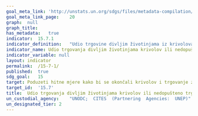 ```yaml
---
goal_meta_link:	'http://unstats.un.org/sdgs/files/metadata-compilation/Metadata-Goal-15.pdf'
goal_meta_link_page:	20
graph:	null
graph_title:	
has_metadata:	true
indicator:	15.7.1
indicator_definition:	"Udio trgovine divljim životinjama iz krivolova ili  nedopuštenog trgovanja, definirana je kao udio ukupnih napada na divlje životinje prema ukupnom broju divljih životinja kojima se trguje, što dokazuje izdana izvozna dozvola. Različiti proizvodi od divljih životinja kojima se trguju i oduzimaju se uspoređuju se primjenom mjera agregacije. Koncepti: Divljina se definira kao zaštićene divlje vrste flore i faune koje se pravno trguju i uključene u priložene CITES. Uz izuzetak vrsta Priloga I najčešće je zaštićeno divlje životinje pravno trgovano. Krivolov se definira kao ilegalno uzimanje divljih životinja u svrhu međunarodne trgovine. Neovlašteno trgovanje je definirano kao ilegalni uvoz ili izvoz divljih životinja. Izvozne dozvole potrebne su za izvoz svake države članice navedene u CITES-u (definirano u članku VI CITES-a, kojim se uređuje dozvola za izvoz informacija i sadrži Rezoluciju br. 8.5, u kojoj je Konferencija ugovornih stranaka Konvencije dogovorila o podacima o ulasku u izvoznu dozvolu, oduzimanje je rezultat oduzimanja divljih životinja ili proizvoda životinjskog podrijetla od strane nacionalnih tijela za provedbu zakona, a napadima se javljaju kada tijela nadležna za provođenje zakona sumnjaju da je divlji život ili proizvod divljine koji se susreću dobiveni ili krijumčari ilegalno. gdje, kada i zašto nacionalna tijela za provedbu zakona zaplijenju biljni i životinjski svijet, informacije o oduzete stavke više ili manje odgovaraju varijablama koje je CITES odredio u izvoznoj dozvoli. vrsta (ili najniža moguća taksonomska razina) oduzetog uzorka. Idealno je uključena i količina uzoraka i jedinica mjere, kao i trgovinski izraz koji određuje proizvod koji je zaplijenjen. Mjera agregiranja. Težina i broj napadaja ne mogu se koristiti kao pokazatelj krivolova jer nema smisla usporediti ili dodati različite proizvode divljih životinja. S obzirom na to da se pravna trgovina pojavljuje među svim vrstama proizvoda, uključujući one navedene u CITES Dodatku I, moguće je izvesti standardne cijene iz uvoznih evidencija na zajedničkom tržištu i odrediti, na primjer, koja je relativna vrijednost palisade u odnosu na sušenu seahorses."
indicator_name:	Udio trgovanja divljim životinjama krivolov ili nedopušteno trgovanje
indicator_variable:	null
layout:	indicator
permalink:	/15-7-1/
published:	true  
sdg_goal:	15
target:	Poduzeti hitne mjere kako bi se okončali krivolov i trgovanje zaštićenim vrstama flore i faune i rješavali potražnju i opskrbu ilegalnim divljim proizvodima
target_id:	'15.7'
title:	Udio trgovanja divljim životinjama krivolov ili nedopušteno trgovanje
un_custodial_agency:	"UNODC;  CITES  (Partnering  Agencies:  UNEP)"
un_designated_tier:	2
---
```

